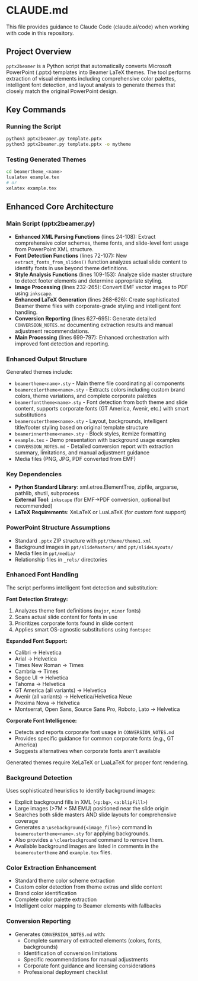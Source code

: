 # CLAUDE.md

This file provides guidance to Claude Code (claude.ai/code) when working with
code in this repository.

## Project Overview

`pptx2beamer` is a Python script that automatically converts Microsoft
PowerPoint (.pptx) templates into Beamer LaTeX themes. The tool performs
extraction of visual elements including comprehensive color palettes,
intelligent font detection, and layout analysis to generate themes that closely
match the original PowerPoint design.

## Key Commands

### Running the Script

``` bash
python3 pptx2beamer.py template.pptx
python3 pptx2beamer.py template.pptx -o mytheme
```

### Testing Generated Themes

``` bash
cd beamertheme_<name>
lualatex example.tex
# or
xelatex example.tex
```

## Enhanced Core Architecture

### Main Script (pptx2beamer.py)

-   **Enhanced XML Parsing Functions** (lines 24-108): Extract comprehensive
    color schemes, theme fonts, and slide-level font usage from PowerPoint XML
    structure.
-   **Font Detection Functions** (lines 72-107): New
    `extract_fonts_from_slides()` function analyzes actual slide content to
    identify fonts in use beyond theme definitions.
-   **Style Analysis Functions** (lines 109-153): Analyze slide master structure
    to detect footer elements and determine appropriate styling.
-   **Image Processing** (lines 232-265): Convert EMF vector images to PDF using
    `inkscape`.
-   **Enhanced LaTeX Generation** (lines 268-626): Create sophisticated Beamer
    theme files with corporate-grade styling and intelligent font handling.
-   **Conversion Reporting** (lines 627-695): Generate detailed
    `CONVERSION_NOTES.md` documenting extraction results and manual adjustment
    recommendations.
-   **Main Processing** (lines 699-797): Enhanced orchestration with improved
    font detection and reporting.

### Enhanced Output Structure

Generated themes include:

-   `beamertheme<name>.sty` - Main theme file coordinating all components
-   `beamercolortheme<name>.sty` - Extracts colors including custom brand
    colors, theme variations, and complete corporate palettes
-   `beamerfonttheme<name>.sty` - Font detection from both theme and slide
    content, supports corporate fonts (GT America, Avenir, etc.) with smart
    substitutions
-   `beameroutertheme<name>.sty` - Layout, backgrounds, intelligent title/footer
    styling based on original template structure
-   `beamerinnertheme<name>.sty` - Block styles, itemize formatting
-   `example.tex` - Demo presentation with background usage examples
-   `CONVERSION_NOTES.md` - Detailed conversion report with extraction summary,
    limitations, and manual adjustment guidance
-   Media files (PNG, JPG, PDF converted from EMF)

### Key Dependencies

-   **Python Standard Library**: xml.etree.ElementTree, zipfile, argparse,
    pathlib, shutil, subprocess
-   **External Tool**: `inkscape` (for EMF→PDF conversion, optional but
    recommended)
-   **LaTeX Requirements**: XeLaTeX or LuaLaTeX (for custom font support)

### PowerPoint Structure Assumptions

-   Standard `.pptx` ZIP structure with `ppt/theme/theme1.xml`
-   Background images in `ppt/slideMasters/` and `ppt/slideLayouts/`
-   Media files in `ppt/media/`
-   Relationship files in `_rels/` directories

### Enhanced Font Handling

The script performs intelligent font detection and substitution:

**Font Detection Strategy:**

1.  Analyzes theme font definitions (`major`, `minor` fonts)
2.  Scans actual slide content for fonts in use
3.  Prioritizes corporate fonts found in slide content
4.  Applies smart OS-agnostic substitutions using `fontspec`

**Expanded Font Support:**

-   Calibri → Helvetica
-   Arial → Helvetica
-   Times New Roman → Times
-   Cambria → Times
-   Segoe UI → Helvetica
-   Tahoma → Helvetica
-   GT America (all variants) → Helvetica
-   Avenir (all variants) → Helvetica/Helvetica Neue
-   Proxima Nova → Helvetica
-   Montserrat, Open Sans, Source Sans Pro, Roboto, Lato → Helvetica

**Corporate Font Intelligence:**

-   Detects and reports corporate font usage in `CONVERSION_NOTES.md`
-   Provides specific guidance for common corporate fonts (e.g., GT America)
-   Suggests alternatives when corporate fonts aren't available

Generated themes require XeLaTeX or LuaLaTeX for proper font rendering.

### Background Detection

Uses sophisticated heuristics to identify background images:

-   Explicit background fills in XML (`<p:bg>`, `<a:blipFill>`)
-   Large images (\>7M × 5M EMU) positioned near the slide origin
-   Searches both slide masters AND slide layouts for comprehensive coverage
-   Generates a `\usebackground{<image_file>}` command in
    `beameroutertheme<name>.sty` for applying backgrounds.
-   Also provides a `\clearbackground` command to remove them.
-   Available background images are listed in comments in the `beameroutertheme`
    and `example.tex` files.

### Color Extraction Enhancement

-   Standard theme color scheme extraction
-   Custom color detection from theme extras and slide content
-   Brand color identification
-   Complete color palette extraction
-   Intelligent color mapping to Beamer elements with fallbacks

### Conversion Reporting

-   Generates `CONVERSION_NOTES.md` with:
    -   Complete summary of extracted elements (colors, fonts, backgrounds)
    -   Identification of conversion limitations
    -   Specific recommendations for manual adjustments
    -   Corporate font guidance and licensing considerations
    -   Professional deployment checklist
